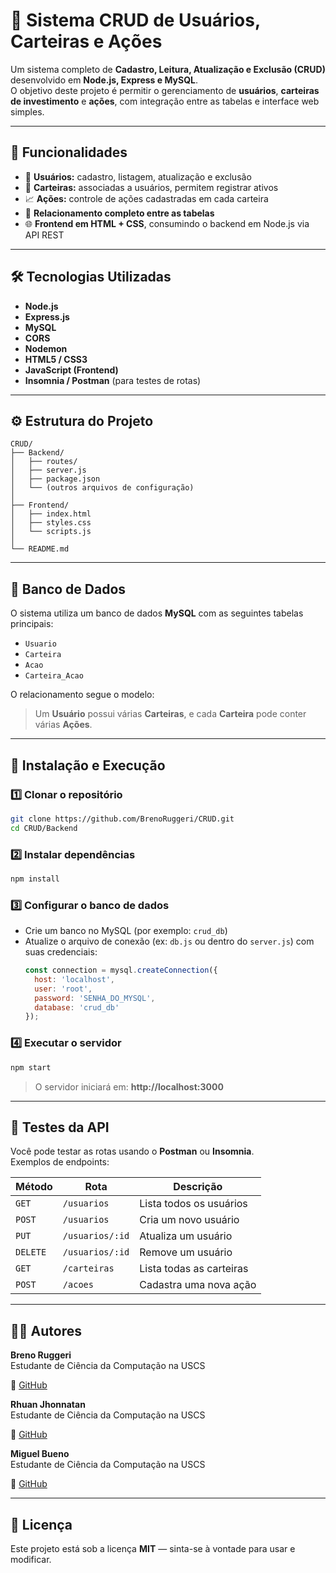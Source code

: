 # 🧾 Sistema CRUD de Usuários, Carteiras e Ações

Um sistema completo de **Cadastro, Leitura, Atualização e Exclusão (CRUD)** desenvolvido em **Node.js, Express e MySQL**.  
O objetivo deste projeto é permitir o gerenciamento de **usuários**, **carteiras de investimento** e **ações**, com integração entre as tabelas e interface web simples.

---

## 🚀 Funcionalidades

- 👤 **Usuários:** cadastro, listagem, atualização e exclusão  
- 💼 **Carteiras:** associadas a usuários, permitem registrar ativos  
- 📈 **Ações:** controle de ações cadastradas em cada carteira  
- 🔗 **Relacionamento completo entre as tabelas**  
- 🌐 **Frontend em HTML + CSS**, consumindo o backend em Node.js via API REST

---

## 🛠️ Tecnologias Utilizadas

- **Node.js**
- **Express.js**
- **MySQL**
- **CORS**
- **Nodemon**
- **HTML5 / CSS3**
- **JavaScript (Frontend)**
- **Insomnia / Postman** (para testes de rotas)

---

## ⚙️ Estrutura do Projeto

```
CRUD/
├── Backend/
│   ├── routes/
│   ├── server.js
│   ├── package.json
│   └── (outros arquivos de configuração)
│
├── Frontend/
│   ├── index.html
│   ├── styles.css
│   └── scripts.js
│
└── README.md
```

---

## 💽 Banco de Dados

O sistema utiliza um banco de dados **MySQL** com as seguintes tabelas principais:

- `Usuario`
- `Carteira`
- `Acao`
- `Carteira_Acao`

O relacionamento segue o modelo:  
> Um **Usuário** possui várias **Carteiras**, e cada **Carteira** pode conter várias **Ações**.

---

## 🧩 Instalação e Execução

### 1️⃣ Clonar o repositório
```bash
git clone https://github.com/BrenoRuggeri/CRUD.git
cd CRUD/Backend
```

### 2️⃣ Instalar dependências
```bash
npm install
```

### 3️⃣ Configurar o banco de dados
- Crie um banco no MySQL (por exemplo: `crud_db`)
- Atualize o arquivo de conexão (ex: `db.js` ou dentro do `server.js`) com suas credenciais:
  ```js
  const connection = mysql.createConnection({
    host: 'localhost',
    user: 'root',
    password: 'SENHA_DO_MYSQL',
    database: 'crud_db'
  });
  ```

### 4️⃣ Executar o servidor
```bash
npm start
```
> O servidor iniciará em: **http://localhost:3000**

---

## 🧠 Testes da API

Você pode testar as rotas usando o **Postman** ou **Insomnia**.  
Exemplos de endpoints:

| Método | Rota | Descrição |
|--------|------|-----------|
| `GET` | `/usuarios` | Lista todos os usuários |
| `POST` | `/usuarios` | Cria um novo usuário |
| `PUT` | `/usuarios/:id` | Atualiza um usuário |
| `DELETE` | `/usuarios/:id` | Remove um usuário |
| `GET` | `/carteiras` | Lista todas as carteiras |
| `POST` | `/acoes` | Cadastra uma nova ação |

---

## 🧑‍💻 Autores

**Breno Ruggeri**  
Estudante de Ciência da Computação na USCS   

🔗 [GitHub](https://github.com/BrenoRuggeri)

**Rhuan Jhonnatan**  
Estudante de Ciência da Computação na USCS   

🔗 [GitHub](https://github.com/RhuanJhonnatan)

**Miguel Bueno**  
Estudante de Ciência da Computação na USCS   

🔗 [GitHub](https://github.com/miguelito368)

---

## 📜 Licença

Este projeto está sob a licença **MIT** — sinta-se à vontade para usar e modificar.  
